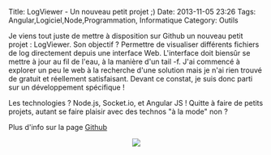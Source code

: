 Title: LogViewer - Un nouveau petit projet ;)
Date: 2013-11-05 23:26
Tags:  Angular,Logiciel,Node,Programmation, Informatique
Category: Outils

Je viens tout juste de mettre à disposition sur Github un nouveau petit projet :
 LogViewer. Son objectif ? Permettre de visualiser différents fichiers de log
directement depuis une interface Web. L'interface doit biensûr se mettre à
jour au fil de l'eau, à la manière d'un tail -f. J'ai commencé à explorer un
peu le web à la recherche d'une solution mais je n'ai rien trouvé de gratuit
et réellement satisfaisant. Devant ce constat, je suis donc parti sur un
développement spécifique !

Les technologies ? Node.js, Socket.io, et Angular JS ! Quitte à faire de petits
projets, autant se faire plaisir avec des technos "à la mode" non ?

Plus d'info sur la page [Github](https://github.com/Armaklan/logviewer)


 <center> <a href="http://armaklan.org/pix/?img=1383832678.png"><img
src="http://armaklan.org/pix/upload/img/1383832678.png"/></a> </center>

